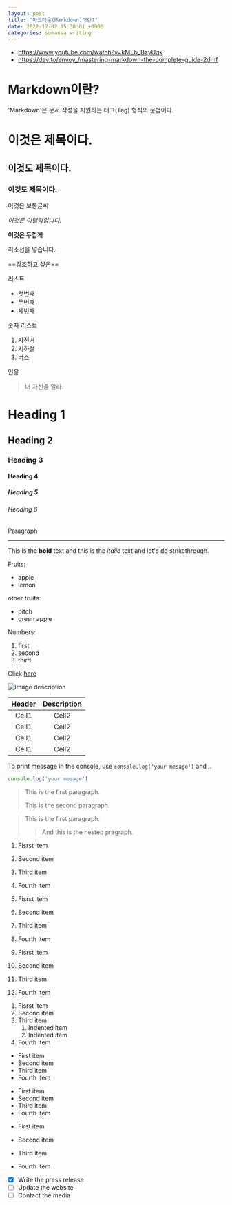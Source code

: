 ```yaml
---
layout: post
title: "마크다운(Markdown)이란?"
date: 2022-12-02 15:30:01 +0900
categories: somansa writing
---
```


- https://www.youtube.com/watch?v=kMEb_BzyUqk
- https://dev.to/envoy_/mastering-markdown-the-complete-guide-2dmf

# Markdown이란? 
'Markdown'은 문서 작성을 지원하는 태그(Tag) 형식의 문법이다.

# 이것은 제목이다.
## 이것도 제목이다.
### 이것도 제목이다.
이것은 보통글씨

*이것은 이탤릭입니다.*

**이것은 두껍게**
 
~~취소선을 넣습니다.~~

==강조하고 싶은==

리스트
- 첫번째
- 두번째
- 세번째

숫자 리스트
1. 자전거
2. 지하철
3. 버스

인용
> 너 자신을 알라.

<!-- Heading -->
# Heading 1
## Heading 2
### Heading 3
#### Heading 4
##### Heading 5
###### Heading 6
Paragraph

<!-- Line -->
___

<!-- Text attribute -->
This is the **bold** text and this is the *italic* text and let's do ~~strikethrough~~.

<!-- Bullet list -->
Fruits:
* apple
* lemon

other fruits:
- pitch
- green apple

<!--Number list-->
Numbers:
1. first
2. second
3. third

<!-- Link -->
Click [here](http://www.somansa.com)

<!-- Image -->
![image description](https://search.pstatic.net/common/?src=http%3A%2F%2Fblogfiles.naver.net%2FMjAyMjA5MTRfMTYx%2FMDAxNjYzMTIyMDUyOTM4.VNba5cRf3yXGMuQXVHVdXXfhtsd3DzcXq3ugemXH5hIg.aD2zlwk5tC_MZgqshfI2yscWvJB3T4sdvlwW0bSN85Ug.JPEG.limi_eo%2FIMG_1798.jpg&type=a340)

<!-- Table -->

|Header|Description|
|:--:|:--:|
|Cell1|Cell2|
|Cell1|Cell2|
|Cell1|Cell2|
|Cell1|Cell2|

<!-- Code --> 
To print message in the console, use `console.log('your mesage')` and ..

```ts
console.log('your mesage')
```

<!-- Blockquotes with Multiple Paragraphs -->

> This is the first paragraph.
> 
> This is the second paragraph.

<!-- Nested Blockquotes -->

> This is the first paragraph.
> 
>> And this is the nested pragraph.

<!-- Ordered Lists -->
1. Fisrst item
2. Second item
3. Third item
4. Fourth item

1. Fisrst item
1. Second item
1. Third item
1. Fourth item

1. Fisrst item
8. Second item
3. Third item
5. Fourth item

<!-- Nesting List Items -->
1. Fisrst item
2. Second item
3. Third item
   1. Indented item
   2. Indented item
5. Fourth item

<!-- Unordered Lists -->
- First item
- Second item
- Third item
- Fourth item

* First item
* Second item
* Third item
* Fourth item

+ First item
* Second item
- Third item
+ Fourth item


<!-- Task Lists -->
- [X] Write the press release
- [ ] Update the website
- [ ] Contact the media
